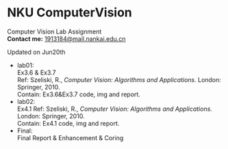 # NKU ComputerVision
Computer Vision Lab Assignment<br>
**Contact me:**  1913184@mail.nankai.edu.cn

Updated on Jun20th
- lab01:<br>
Ex3.6 & Ex3.7 <br>
Ref: Szeliski, R., *Computer Vision: Algorithms and Applications.* London: Springer, 2010.<br>
Contain: Ex3.6&Ex3.7 code, img and report. 
- lab02:<br>
Ex4.1
Ref: Szeliski, R., *Computer Vision: Algorithms and Applications.* London: Springer, 2010.<br>
Contain: Ex4.1 code, img and report.
- Final:<br>
Final Report & Enhancement & Coring
